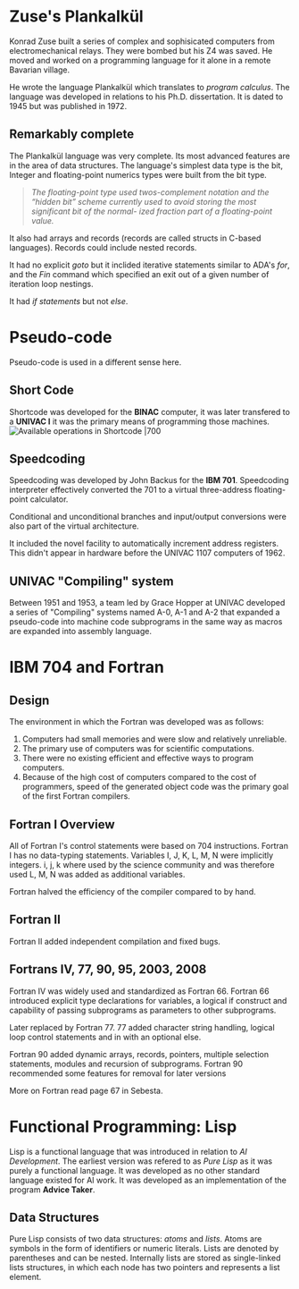 # Zuse's Plankalkül
Konrad Zuse built a series of complex and sophisicated computers from electromechanical relays. They were bombed but his Z4 was saved. He moved and worked on a programming language for it alone in a remote Bavarian village.

He wrote the language Plankalkül which translates to *program calculus*. The language was developed in relations to his Ph.D. dissertation. It is dated to 1945 but was published in 1972.

## Remarkably complete
The Plankalkül language was very complete. Its most advanced features are in the area of data structures.
The language's simplest data type is the bit, Integer and floating-point numerics types were built from the bit type.

> *The floating-point type used twos-complement notation and the “hidden bit”
scheme currently used to avoid storing the most significant bit of the normal-
ized fraction part of a floating-point value.*

It also had arrays and records (records are called structs in C-based languages).
Records could include nested records.

It had no explicit *goto* but it inclided iterative statements similar to ADA's *for*, and the *Fin* command which specified an exit out of a given number of iteration loop nestings.

It had *if statements* but not *else*.


# Pseudo-code
Pseudo-code is used in a different sense here. 
## Short Code
Shortcode was developed for the **BINAC** computer, it was later transfered to a **UNIVAC I** it was the primary means of programming those machines. 
![Available operations in Shortcode |700](Attachments/UNIVACOperations.png)


## Speedcoding
Speedcoding was developed by John Backus for the **IBM 701**.
Speedcoding interpreter effectively converted the 701 to a virtual three-address floating-point calculator.

Conditional and unconditional branches and input/output conversions were also part of the virtual architecture.

It included the novel facility to automatically increment address registers. This didn't appear in hardware before the UNIVAC 1107 computers of 1962.


## UNIVAC "Compiling" system
Between 1951 and 1953, a team led by Grace Hopper at UNIVAC developed a series of "Compiling" systems named A-0, A-1 and A-2 that expanded a pseudo-code into machine code subprograms in the same way as macros are expanded into assembly language. 

# IBM 704 and Fortran
## Design
The environment in which the Fortran was developed was as follows: 
1. Computers had small memories and were slow and relatively unreliable.
2. The primary use of computers was for scientific computations.
3. There were no existing efficient and effective ways to program computers.
4. Because of the high cost of computers compared to the cost of programmers, speed of the generated object code was the primary goal of the first Fortran compilers. 
## Fortran I Overview
All of Fortran I's control statements were based on 704 instructions.
Fortran I has no data-typing statements. Variables I, J, K, L, M, N were implicitly integers. i, j, k where used by the science community and was therefore used L, M, N was added as additional variables.

Fortran halved the efficiency of the compiler compared to by hand.
## Fortran II
Fortran II added independent compilation and fixed bugs.

## Fortrans IV, 77, 90, 95, 2003, 2008
Fortran IV was widely used and standardized as Fortran 66. 
Fortran 66 introduced explicit type declarations for variables, a logical if construct and capability of passing subprograms as parameters to other subprograms.

Later replaced by Fortran 77. 77 added character string handling, logical loop control statements and in with an optional else.

Fortran 90 added dynamic arrays, records, pointers, multiple selection statements, modules and recursion of subprograms. Fortran 90 recommended some features for removal for later versions

More on Fortran read page 67 in Sebesta.




# Functional Programming: Lisp
Lisp is a functional language that was introduced in relation to *AI Development*. The earliest version was refered to as *Pure Lisp* as it was purely a functional language. It was developed as no other standard language existed for AI work. It was developed as an implementation of the program **Advice Taker**.


## Data Structures
Pure Lisp consists of two data structures: *atoms* and *lists*. Atoms are symbols in the form of identifiers or numeric literals. Lists are denoted by parentheses and can be nested. Internally lists are stored as single-linked lists structures, in which each node has two pointers and represents a list element.
